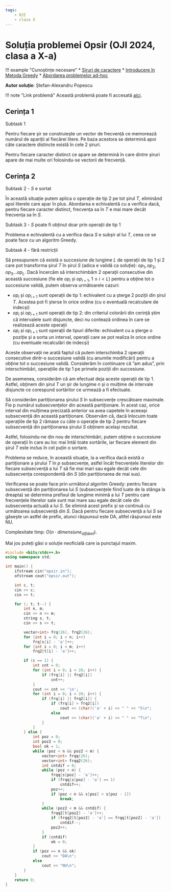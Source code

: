 ```yaml
---
tags:
    - OJI
    - clasa X
---
```


# Soluția problemei Opsir (OJI 2024, clasa a X-a)

!!! example "Cunoștințe necesare"
    * [Șiruri de caractere](https://edu.roalgo.ro/cppintro/strings/)
    * [Introducere în Metoda Greedy](https://edu.roalgo.ro/usor/greedy/)
    * [Abordarea problemelor ad-hoc](https://edu.roalgo.ro/mediu/ad-hoc/)

**Autor soluție**: Ștefan-Alexandru Popescu

!!! note "Link problemă"
    Această problemă poate fi accesată [aici](https://kilonova.ro/problems/2505/).

## Cerința $1$ 

Subtask $1$

Pentru fiecare șir se construiește un vector de frecvență ce memorează numărul de apariții al fiecărei litere. Pe baza acestora se determină apoi câte caractere distincte există în cele 2 șiruri.

Pentru fiecare caracter distinct ce apare se determină în care dintre șiruri apare de mai multe ori folosindu-se vectorii de frecvență.

## Cerința $2$

Subtask $2$ - $S$ e sortat

În această situație putem aplica o operație de tip $2$ pe tot șirul $T$, eliminând apoi literele care apar în plus. Abordarea e echivalentă cu a verifica dacă, pentru fiecare caracter distinct, frecvența sa în $T$ e mai mare decât frecvența sa în $S$.

Subtask $3$ - $S$ poate fi obținut doar prin operații de tip $1$

Problema e echivalentă cu a verifica daca $S$ e subșir al lui $T$, ceea ce se poate face cu un algoritm Greedy.

Subtask $4$ - fără restricții

Să presupunem că există o succesiune de lungime $L$ de operații de tip $1$ și $2$ care pot transforma șirul $T$ în șirul $S$ (adica e validă ca soluție): $op_1, op_2, op_3 \dots op_L$. Dacă încercăm să interschimbăm $2$ operații consecutive din această succesiune (fie ele $op_i$ și $op_{i+1}$, $1 \leq i < L$) pentru a obține tot o succesiune validă, putem observa următoarele cazuri:

* $op_i$ și $op_{i+1}$ sunt operații de tip $1$: echivalent cu a șterge $2$ poziții din șirul $T$. Acestea pot fi șterse în orice ordine (cu o eventuală recalculare de indecși)
* $op_i$ și $op_{i+1}$ sunt operații de tip $2$: din criteriul colorării din cerință știm că intervalele sunt disjuncte, deci nu contează ordinea în care se realizează aceste operații
* $op_i$ și $op_{i+1}$ sunt operații de tipuri diferite: echivalent cu a șterge o poziție și a sorta un interval, operații care se pot realiza în orice ordine (cu eventuale recalculări de indecși)

Aceste observații ne arată faptul că putem interschimba $2$ operații consecutive dintr-o succesiune validă (cu anumite modificări) pentru a obține tot o succesiune validă. Considerăm în continuare că ”am adus”, prin interschimbări, operațiile de tip $1$ pe primele poziții din succesiune.

De asemenea, considerăm că am efectuat deja aceste operații de tip $1$. Astfel, obținem
din șirul $T$ un șir de lungime $n$ și o mulțime de intervale disjuncte ce corespund sortărilor ce urmează a fi efectuate.

Să considerăm partiționarea șirului $S$ în subsecvențe crescătoare maximale. Fie p numărul subsecvențelor din această partiționare. În acest caz, orice interval din mulțimea precizată anterior va avea capetele în aceeași subsecvență din această partiționare. Observăm că, dacă înlocuim toate operațiile de tip $2$ rămase cu câte o operație de tip $2$ pentru fiecare subsecvență din partiționarea șirului $S$ obținem același rezultat.

Astfel, folosindu-ne din nou de interschimbări, putem obține o succesiune de operații în care au loc mai întâi toate sortările, iar fiecare element din șirul $T$ este inclus în cel puțin o sortare.

Problema se reduce, în această situație, la a verifica dacă există o partiționare a șirului $T$ în $p$ subsecvențe, astfel încât frecvențele literelor din fiecare subsecvență a lui $T$ să fie mai mari sau egale decât cele din subsecvența corespondentă din $S$ (din partiționarea de mai sus).

Verificarea se poate face prin următorul algoritm Greedy: pentru fiecare subsecvență din partiționarea lui $S$ (subsecvențele fiind luate de la stânga la dreapta) se determina prefixul de lungime minimă a lui $T$ pentru care frecvențele literelor sale sunt mai mare sau egale decât cele din subsecvența actuală a lui $S$. Se elimină acest prefix și se continuă cu următoarea subsecvență din $S$. Dacă pentru fiecare subsecvență a lui $S$ se găsește un astfel de prefix, atunci răspunsul este DA, altfel răspunsul este NU.

Complexitate timp: $O(n \cdot dimensiune_{alfabet})$.

Mai jos puteți găsi o soluție neoficială care ia punctajul maxim.

```cpp
#include <bits/stdc++.h>
using namespace std;

int main() {
    ifstream cin("opsir.in");
    ofstream cout("opsir.out");

    int c, t;
    cin >> c;
    cin >> t;

    for (; t; t--) {
        int n, m;
        cin >> n >> m;
        string s, t;
        cin >> s >> t;

        vector<int> frq(26), frq2(26);
        for (int i = 0; i < n; i++)
            frq[s[i] - 'a']++;
        for (int i = 0; i < m; i++)
            frq2[t[i] - 'a']++;

        if (c == 1) {
            int cnt = 0;
            for (int i = 0; i < 26; i++) {
                if (frq[i] || frq2[i])
                    cnt++;
            }
            cout << cnt << '\n';
            for (int i = 0; i < 26; i++) {
                if (frq[i] || frq2[i]) {
                    if (frq[i] > frq2[i])
                        cout << (char)('a' + i) << " " << "S\n";
                    else
                        cout << (char)('a' + i) << " " << "T\n";
                }
            }
        } else {
            int poz = 0;
            int poz2 = 0;
            bool ok = 1;
            while (poz < n && poz2 < m) {
                vector<int> frqq(26);
                vector<int> frqq2(26);
                int cntdif = 0;
                while (poz < n) {
                    frqq[s[poz] - 'a']++;
                    if (frqq[s[poz] - 'a'] == 1)
                        cntdif++;
                    poz++;
                    if (poz < n && s[poz] < s[poz - 1])
                        break;
                }
                while (poz2 < m && cntdif) {
                    frqq2[t[poz2] - 'a']++;
                    if (frqq2[t[poz2] - 'a'] == frqq[t[poz2] - 'a'])
                        cntdif--;
                    poz2++;
                }
                if (cntdif)
                    ok = 0;
            }
            if (poz == n && ok)
                cout << "DA\n";
            else
                cout << "NU\n";
        }
    }
    return 0;
}
```